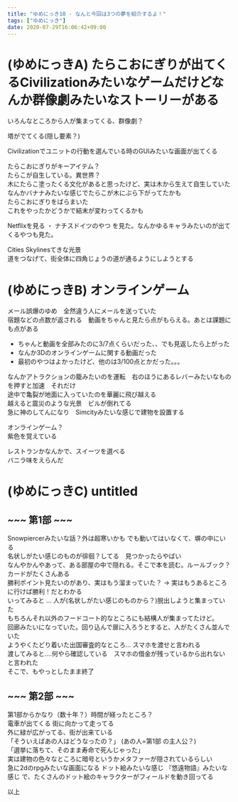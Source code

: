 ```yaml
---
title: "ゆめにっき10 - なんと今回は3つの夢を紹介するよ！"
tags: ["ゆめにっき"]
date: 2020-07-29T16:06:42+09:00
---
```


# (ゆめにっきA) たらこおにぎりが出てくるCivilizationみたいなゲームだけどなんか群像劇みたいなストーリーがある

いろんなところから人が集まってくる、群像劇？

塔がでてくる(隠し要素？)

Civilizationでユニットの行動を選んでいる時のGUIみたいな画面が出てくる

たらこおにぎりがキーアイテム？  
たらこが自生している。異世界？  
木にたらこ塗ったくる文化があると思ったけど、実は木から生えて自生していた  
なんかバナナみたいな感じでたらこが木にぶら下がってたかも  
たらこおにぎりをばらまいた  
これをやったかどうかで結末が変わってくるかも

Netflixを見る ・ ナチスドイツのやつ を見た。なんかゆるキャラみたいのが出てくるやつも見た。

Cities Skylinesてきな光景  
道をつなげて、街全体に四角じょうの道が通るようにしようとする

# (ゆめにっきB) オンラインゲーム

メール誤爆のゆめ　全然違う人にメールを送っていた  
宿題などの点数が返される　動画をちゃんと見たら点がもらえる。あとは課題にも点がある  

- ちゃんと動画を全部みたのに3/7点くらいだった、、でも見返したら上がった  
- なんか3Dのオンラインゲームに関する動画だった  
- 最初のやつはよかったけど、他のは3/100点とかだった。。。  

なんかアトラクションの籠みたいのを運転　右のほうにあるレバーみたいなものを押すと加速　それだけ  
途中で亀裂が地面に入っていたのを華麗に飛び越える  
越えると震災のような光景　ビルが倒れてる  
急に神のしてんになり　Simcityみたいな感じで建物を設置する

オンラインゲーム？  
紫色を覚えている

レストランかなんかで、スイーツを選べる  
バニラ味をえらんだ

# (ゆめにっきC) untitled

## ~~~  第1部 ~~~

Snowpiercerみたいな話？外は超寒いかも でも動いてはいなくて、塀の中にいる  
名状しがたい感じのものが徘徊？してる　見つかったらやばい  
なんやかんやあって、ある部屋の中で隠れる。そこで本を読む。ルールブック？  
カードがたくさんある  
勝利ポイント見たいのがあり、実はもう溜まっていた？ → 実はもうあるところに行けば勝利！だとわかる  
いってみると ...   人が(名状しがたい感じのものから？)脱出しようと集まっていた  
もちろんそれ以外のフードコート的なところにも結構人が集まってたけど。  
回廊みたいになっていた。回り込んで扉に入ろうとすると、人がたくさん並んでいた  
ようやくたどり着いた出国審査的なところ... スマホを渡せと言われる  
渡してみると....何やら確認している　スマホの借金が残っているから出れないと言われた  
そこで、もやっとしたまま終了

## ~~~ 第2部 ~~~

第1部からかなり（数十年？）時間が経ったところ？  
電車が出てくる  街に向かって走ってる  
外に緑が広がってる、街が出来ている  
「そういえばあの人はどうなったの？」  (あの人=第1部 の主人公？)  
「選挙に落ちて、そのまま寿命で死んじゃった」  
実は建物の色々なところに暗号というかメタファーが隠されているらしい  
急に2dのrpgみたいな画面になる ドット絵みたいな感じ 『悠遠物語』みたいな感じ  で、たくさんのドット絵のキャラクターがフィールドを動き回ってる

以上